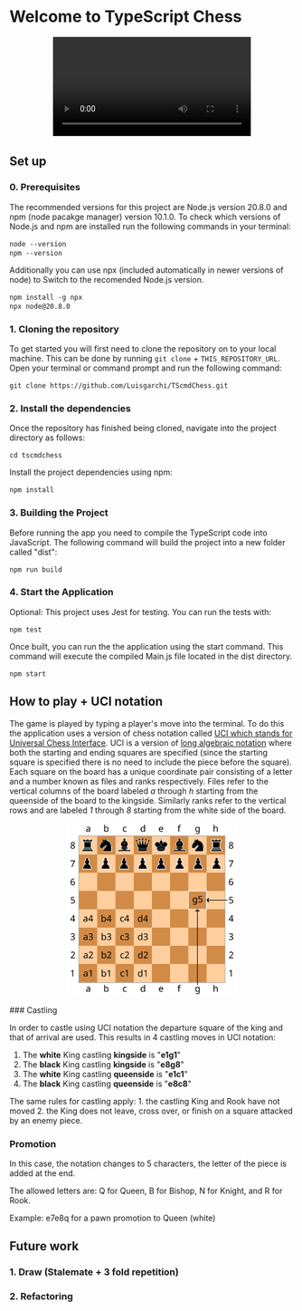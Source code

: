 # Welcome to TypeScript Chess

<p align = "center">
    <video src="./media/TScmdChess Scholars Mate.mp4" width=350></video>
</p>

## Set up

### 0. Prerequisites

The recommended versions for this project are Node.js version 20.8.0 and npm (node pacakge manager) version 10.1.0. To check which versions of Node.js and npm are installed run the following commands in your terminal:
```
node --version
npm --version
```

Additionally you can use npx (included automatically in newer versions of node) to Switch to the recomended Node.js version.
```
npm install -g npx
npx node@20.8.0
```

### 1. Cloning the repository
To get started you will first need to clone the repository on to your local machine. This can be done by running `git clone` + `THIS_REPOSITORY_URL`. Open your terminal or command prompt and run the following command:

```
git clone https://github.com/Luisgarchi/TScmdChess.git
```

### 2. Install the dependencies
Once the repository has finished being cloned, navigate into the project directory as follows:

```
cd tscmdchess
```

Install the project dependencies using npm:
``` 
npm install 
```

### 3. Building the Project
Before running the app you need to compile the TypeScript code into JavaScript.
The following command will build the project into a new folder called "dist":
``` 
npm run build 
```

### 4. Start the Application

Optional: This project uses Jest for testing. You can run the tests with:
```
npm test
```
Once built, you can run the the application using the start command. This command will execute the compiled Main.js file located in the dist directory.

```
npm start
```

## How to play + UCI notation

The game is played by typing a player's move into the terminal. To do this the application uses a version of chess notation called [UCI which stands for Universal Chess Interface](https://en.wikipedia.org/wiki/Universal_Chess_Interface). UCI is a version of [long algebraic notation](https://en.wikipedia.org/wiki/Algebraic_notation_(chess)#Long_algebraic_notation) where both the starting and ending squares are specified (since the starting square is specified there is no need to include the piece before the square). Each square on the board has a unique coordinate pair consisting of a letter and a number known as files and ranks respectively. Files refer to the vertical columns of the board labeled *a* through *h* starting from the queenside of the board to the kingside. Similarly ranks refer to the vertical rows and are labeled *1* through *8* starting from the white side of the board.

<p align = "center">
    <img src="./media/AlgebraicNotation.svg" width="300" >
</p>
### Castling

In order to castle using UCI notation the departure square of the king and that of arrival are used. This results in 4 castling moves in UCI notation:
1. The **white** King castling **kingside** is "**e1g1**"
2. The **black** King castling **kingside** is "**e8g8**"
3. The **white** King castling **queenside** is "**e1c1**"
3. The **black** King castling **queenside** is "**e8c8**"

The same rules for castling apply: 1. the castling King and Rook have not moved 2. the King does not leave, cross over, or finish on a square attacked by an enemy piece.

### Promotion

In this case, the notation changes to 5 characters, the letter of the piece is added at the end.

The allowed letters are: Q for Queen, B for Bishop, N for Knight, and R for Rook.

Example: e7e8q for a pawn promotion to Queen (white)

## Future work

### 1. Draw (Stalemate + 3 fold repetition)

### 2. Refactoring